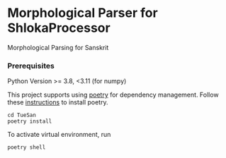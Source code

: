 # Morphological Parser for ShlokaProcessor
Morphological Parsing for Sanskrit

### Prerequisites

Python Version >= 3.8, <3.11 (for numpy)

This project supports using [poetry](https://python-poetry.org/) for dependency management. Follow these [instructions](https://python-poetry.org/docs/#installation) to install poetry.
```
cd TueSan
poetry install
```

To activate virtual environment, run
```
poetry shell
```
